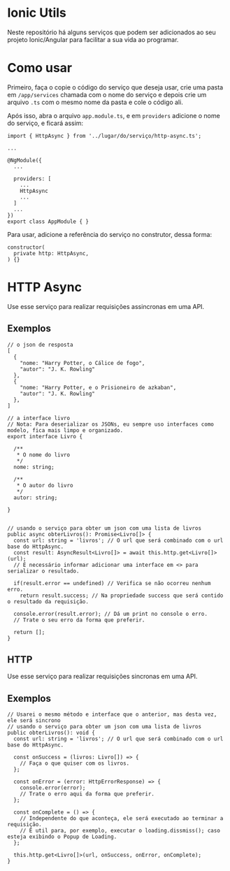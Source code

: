 #  Ionic Utils

Neste repositório há alguns serviços que podem ser adicionados ao seu projeto Ionic/Angular para facilitar a sua vida ao programar.


# Como usar

Primeiro, faça o copie o código do serviço que deseja usar, crie uma pasta em `/app/services` chamada com o nome do serviço e depois crie um arquivo `.ts` com o mesmo nome da pasta e cole o código ali.

Após isso, abra o arquivo `app.module.ts`, e em `providers` adicione o nome do serviço, e ficará assim:

~~~~
import { HttpAsync } from '../lugar/do/serviço/http-async.ts';

...

@NgModule({
  ...

  providers: [
    ...
    HttpAsync
    ...
  ]
  ...
})
export class AppModule { }
~~~~

Para usar, adicione a referência do serviço no construtor, dessa forma:

~~~~
constructor(
  private http: HttpAsync,
) {}
~~~~

# HTTP Async

Use esse serviço para realizar requisições assincronas em uma API.

## Exemplos

~~~~
// o json de resposta
[
  {
    "nome: "Harry Potter, o Cálice de fogo",
    "autor": "J. K. Rowling" 
  },
  {
    "nome: "Harry Potter, e o Prisioneiro de azkaban",
    "autor": "J. K. Rowling" 
  },
]

// a interface livro
// Nota: Para deserializar os JSONs, eu sempre uso interfaces como modelo, fica mais limpo e organizado.
export interface Livro {

  /**
   * O nome do livro
   */
  nome: string;

  /** 
   * O autor do livro
   */
  autor: string;

}


// usando o serviço para obter um json com uma lista de livros
public async obterLivros(): Promise<Livro[]> {
  const url: string = 'livros'; // O url que será combinado com o url base do HttpAsync.
  const result: AsyncResult<Livro[]> = await this.http.get<Livro[]>(url); 
  // É necessário informar adicionar uma interface em <> para serializar o resultado.
  
  if(result.error == undefined) // Verifica se não ocorreu nenhum erro.
    return result.success; // Na propriedade success que será contido o resultado da requisição.

  console.error(result.error); // Dá um print no console o erro.
  // Trate o seu erro da forma que preferir.
  
  return [];
}
~~~~

## HTTP

Use esse serviço para realizar requisições sincronas em uma API.

## Exemplos

~~~~
// Usarei o mesmo método e interface que o anterior, mas desta vez, ele será sincrono
// usando o serviço para obter um json com uma lista de livros
public obterLivros(): void {
  const url: string = 'livros'; // O url que será combinado com o url base do HttpAsync.
  
  const onSuccess = (livros: Livro[]) => {
    // Faça o que quiser com os livros.
  };
  
  const onError = (error: HttpErrorResponse) => {
    console.error(error);
    // Trate o erro aqui da forma que preferir.
  };
  
  const onComplete = () => {
    // Independente do que aconteça, ele será executado ao terminar a requisição.
    // É util para, por exemplo, executar o loading.dissmiss(); caso esteja exibindo o Popup de Loading.
  };
  
  this.http.get<Livro[]>(url, onSuccess, onError, onComplete);
}
~~~~